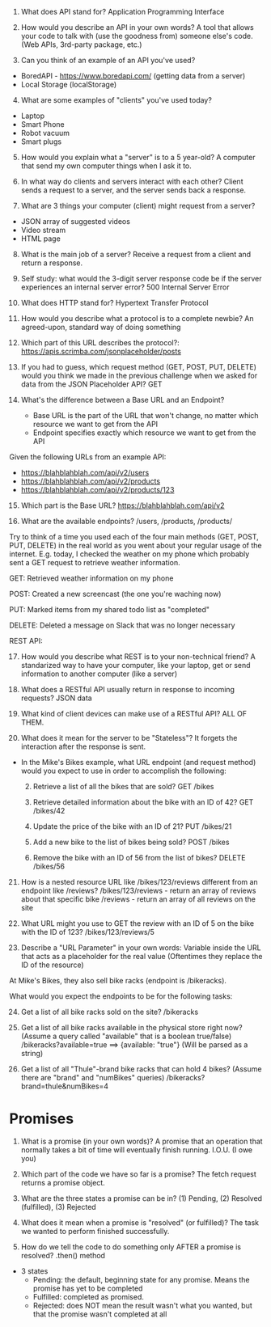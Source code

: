 1. What does API stand for?
   Application Programming Interface

2. How would you describe an API in your own words?
   A tool that allows your code to talk with (use the goodness from)
   someone else's code. (Web APIs, 3rd-party package, etc.)

3. Can you think of an example of an API you've used?

- BoredAPI - https://www.boredapi.com/ (getting data from a server)
- Local Storage (localStorage)

4. What are some examples of "clients" you've used today?

- Laptop
- Smart Phone
- Robot vacuum
- Smart plugs

5. How would you explain what a "server" is to a 5 year-old?
   A computer that send my own computer things when I ask it to.

6. In what way do clients and servers interact with each other?
   Client sends a request to a server, and the server sends back a response.

7. What are 3 things your computer (client) might request from a server?

- JSON array of suggested videos
- Video stream
- HTML page

8. What is the main job of a server?
   Receive a request from a client and return a response.

9. Self study: what would the 3-digit server response code
   be if the server experiences an internal server error?
   500 Internal Server Error

10. What does HTTP stand for?
    Hypertext Transfer Protocol

11. How would you describe what a protocol is to a complete newbie?
    An agreed-upon, standard way of doing something

12. Which part of this URL describes the protocol?:
    https://apis.scrimba.com/jsonplaceholder/posts

13. If you had to guess, which request method (GET, POST, PUT, DELETE) would you
    think we made in the previous challenge when we asked for data from the
    JSON Placeholder API?
    GET

14. What's the difference between a Base URL and an Endpoint?
    - Base URL is the part of the URL that won't change, no matter
      which resource we want to get from the API
    - Endpoint specifies exactly which resource we want to get
      from the API

Given the following URLs from an example API:

- https://blahblahblah.com/api/v2/users
- https://blahblahblah.com/api/v2/products
- https://blahblahblah.com/api/v2/products/123

15. Which part is the Base URL?
    https://blahblahblah.com/api/v2

16. What are the available endpoints?
    /users, /products, /products/<some id of a product here>

Try to think of a time you used each of the four main methods
(GET, POST, PUT, DELETE) in the real world as you went about
your regular usage of the internet. E.g. today, I checked the
weather on my phone which probably sent a GET request to retrieve
weather information.

GET: Retrieved weather information on my phone

POST: Created a new screencast (the one you're waching now)

PUT: Marked items from my shared todo list as "completed"

DELETE: Deleted a message on Slack that was no longer necessary

REST API:

17. How would you describe what REST is to your non-technical friend?
    A standarized way to have your computer, like your laptop,
    get or send information to another computer (like a server)

18. What does a RESTful API usually return in response to incoming requests?
    JSON data

19. What kind of client devices can make use of a RESTful API?
    ALL OF THEM.

20. What does it mean for the server to be "Stateless"?
    It forgets the interaction after the response is sent.

- In the Mike's Bikes example, what URL endpoint (and request method)
  would you expect to use in order to accomplish the following:

  2. Retrieve a list of all the bikes that are sold?
     GET /bikes

  3. Retrieve detailed information about the bike with an ID of 42?
     GET /bikes/42

  4. Update the price of the bike with an ID of 21?
     PUT /bikes/21

  5. Add a new bike to the list of bikes being sold?
     POST /bikes

  6. Remove the bike with an ID of 56 from the list of bikes?
     DELETE /bikes/56

21. How is a nested resource URL like /bikes/123/reviews
    different from an endpoint like /reviews?
    /bikes/123/reviews - return an array of reviews about that specific bike
    /reviews - return an array of all reviews on the site

22. What URL might you use to GET the review with an ID of 5 on the bike
    with the ID of 123?
    /bikes/123/reviews/5

23. Describe a "URL Parameter" in your own words:
    Variable inside the URL that acts as a placeholder for the real value
    (Oftentimes they replace the ID of the resource)

At Mike's Bikes, they also sell bike racks (endpoint is /bikeracks).

What would you expect the endpoints to be for the following tasks:

24. Get a list of all bike racks sold on the site?
    /bikeracks

25. Get a list of all bike racks available in the physical store right now?
    (Assume a query called "available" that is a boolean true/false)
    /bikeracks?available=true ==> {available: "true"} (Will be parsed as a string)

26. Get a list of all "Thule"-brand bike racks that can hold 4 bikes?
    (Assume there are "brand" and "numBikes" queries)
    /bikeracks?brand=thule&numBikes=4


# Promises

1. What is a promise (in your own words)?
A promise that an operation that normally takes a bit of time
will eventually finish running. I.O.U. (I owe you)

2. Which part of the code we have so far is a promise?
The fetch request returns a promise object.

3. What are the three states a promise can be in?
(1) Pending, (2) Resolved (fulfilled), (3) Rejected

4. What does it mean when a promise is "resolved" (or fulfilled)?
The task we wanted to perform finished successfully.

5. How do we tell the code to do something only AFTER a
   promise is resolved?
.then() method

- 3 states
    - Pending: the default, beginning state for any promise. Means the promise has yet to be completed
    - Fulfilled: completed as promised.
    - Rejected: does NOT mean the result wasn't what you wanted, but that the promise wasn't completed at all


